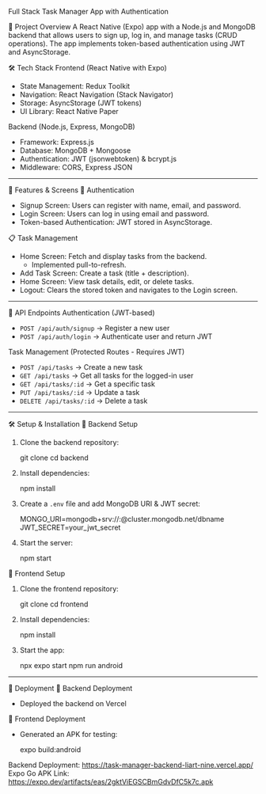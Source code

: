  Full Stack Task Manager App with Authentication

 
 📌 Project Overview
A React Native (Expo) app with a Node.js and MongoDB backend that allows users to sign up, log in, and manage tasks (CRUD operations). The app implements token-based authentication using JWT and AsyncStorage.

 🛠️ Tech Stack
Frontend (React Native with Expo)
- State Management: Redux Toolkit
- Navigation: React Navigation (Stack Navigator)
- Storage: AsyncStorage (JWT tokens)
- UI Library: React Native Paper

Backend (Node.js, Express, MongoDB)
- Framework: Express.js
- Database: MongoDB + Mongoose
- Authentication: JWT (jsonwebtoken) & bcrypt.js
- Middleware: CORS, Express JSON

---

 🚀 Features & Screens
 🔐 Authentication
- Signup Screen: Users can register with name, email, and password.
- Login Screen: Users can log in using email and password.
- Token-based Authentication: JWT stored in AsyncStorage.

 📋 Task Management
- Home Screen: Fetch and display tasks from the backend.
  - Implemented pull-to-refresh.
- Add Task Screen: Create a task (title + description).
- Home Screen: View task details, edit, or delete tasks.
- Logout: Clears the stored token and navigates to the Login screen.

---

 🔧 API Endpoints
 Authentication (JWT-based)
- `POST /api/auth/signup` → Register a new user
- `POST /api/auth/login` → Authenticate user and return JWT

 Task Management (Protected Routes - Requires JWT)
- `POST /api/tasks` → Create a new task
- `GET /api/tasks` → Get all tasks for the logged-in user
- `GET /api/tasks/:id` → Get a specific task
- `PUT /api/tasks/:id` → Update a task
- `DELETE /api/tasks/:id` → Delete a task

---

 🛠️ Setup & Installation
 📌 Backend Setup
1. Clone the backend repository:
   
   git clone <backend-repo-url>
   cd backend
  
2. Install dependencies:
 
   npm install

3. Create a `.env` file and add MongoDB URI & JWT secret:
  
   MONGO_URI=mongodb+srv://<username>:<password>@cluster.mongodb.net/dbname
   JWT_SECRET=your_jwt_secret
  
4. Start the server:

   npm start
 

 📌 Frontend Setup
1. Clone the frontend repository:
 
   git clone <frontend-repo-url>
   cd frontend

2. Install dependencies:

   npm install

3. Start the app:

   npx expo start
   npm run android


---

 🎯 Deployment
 🔹 Backend Deployment
- Deployed the backend on Vercel


🔹 Frontend Deployment

- Generated an APK for testing:
 
  expo build:android
  

Backend Deployment: https://task-manager-backend-liart-nine.vercel.app/
Expo Go APK Link: https://expo.dev/artifacts/eas/2gktViEGSCBmGdvDfC5k7c.apk
